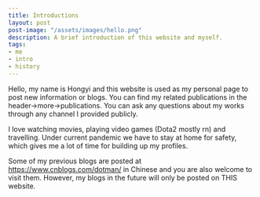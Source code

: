 ```yaml
---
title: Introductions
layout: post
post-image: "/assets/images/hello.png"
description: A brief introduction of this website and myself.
tags:
- me
- intro
- history
---
```


Hello, my name is Hongyi and this website is used as my personal page to post new information or blogs. You can find my related publications in the header->more->publications. You can ask any questions about my works through any channel I provided publicly.

I love watching movies, playing video games (Dota2 mostly rn) and travelling. Under current pandemic we have to stay at home for safety, which gives me a lot of time for building up my profiles. 

Some of my previous blogs are posted at https://www.cnblogs.com/dotman/ in Chinese and you are also welcome to visit them. However, my blogs in the future will only be posted on THIS website.


